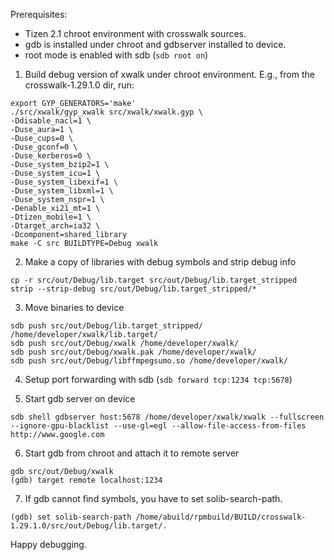 Prerequisites:
* Tizen 2.1 chroot environment with crosswalk sources.
* gdb is installed under chroot and gdbserver installed to device.
* root mode is enabled with sdb (`sdb root on`)

1. Build debug version of xwalk under chroot environment. E.g., from the crosswalk-1.29.1.0 dir, run:
```
export GYP_GENERATORS='make'
./src/xwalk/gyp_xwalk src/xwalk/xwalk.gyp \
-Ddisable_nacl=1 \
-Duse_aura=1 \
-Duse_cups=0 \
-Duse_gconf=0 \
-Duse_kerberos=0 \
-Duse_system_bzip2=1 \
-Duse_system_icu=1 \
-Duse_system_libexif=1 \
-Duse_system_libxml=1 \
-Duse_system_nspr=1 \
-Denable_xi21_mt=1 \
-Dtizen_mobile=1 \
-Dtarget_arch=ia32 \
-Dcomponent=shared_library
make -C src BUILDTYPE=Debug xwalk
```

2. Make a copy of libraries with debug symbols and strip debug info
```
cp -r src/out/Debug/lib.target src/out/Debug/lib.target_stripped
strip --strip-debug src/out/Debug/lib.target_stripped/*
```

3. Move binaries to device
```
sdb push src/out/Debug/lib.target_stripped/ /home/developer/xwalk/lib.target/
sdb push src/out/Debug/xwalk /home/developer/xwalk/
sdb push src/out/Debug/xwalk.pak /home/developer/xwalk/
sdb push src/out/Debug/libffmpegsumo.so /home/developer/xwalk/
```
4. Setup port forwarding with sdb (`sdb forward tcp:1234 tcp:5678`)

5. Start gdb server on device
```
sdb shell gdbserver host:5678 /home/developer/xwalk/xwalk --fullscreen --ignore-gpu-blacklist --use-gl=egl --allow-file-access-from-files http://www.google.com
```

6. Start gdb from chroot and attach it to remote server
```
gdb src/out/Debug/xwalk
(gdb) target remote localhost:1234
```

7. If gdb cannot find symbols, you have to set solib-search-path.
```
(gdb) set solib-search-path /home/abuild/rpmbuild/BUILD/crosswalk-1.29.1.0/src/out/Debug/lib.target/.
```

Happy debugging.